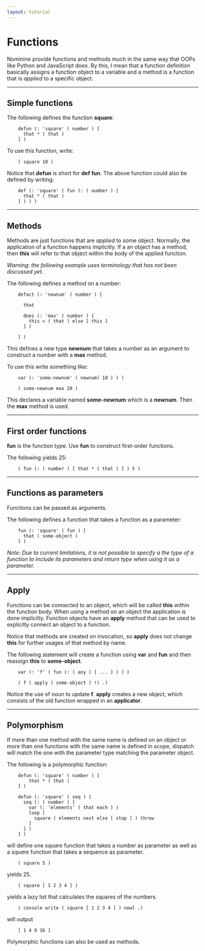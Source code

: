 ```yaml
---
layout: tutorial
---
```


Functions
=========

Nominine provide functions and methods much in the same way that OOPs like Python and JavaScript does.
By this, I mean that a function definition basically assigns a function object to a variable and
a method is a function that is *applied* to a specific object.

<hr>

Simple functions
----------------

The following defines the function **square**:

        defun (: 'square' ( number ) [
          that * ( that )
        ] )

To use this function, write:

        ( square 10 )

Notice that **defun** is short for **def** **fun**.
The above function could also be defined by writing:

        def (: 'square' ( fun (: ( number ) [
          that * ( that )
        ] ) ) )

<hr>

Methods
-------

Methods are just functions that are *applied* to some object.
Normally, the application of a function happens implicitly.
If a an object has a method, then **this** will refer to that object within the body of the applied function.

*Warning: the following example uses terminology that has not been discussed yet.*

The following defines a method on a number:

        defact (: 'newnum' ( number ) [

          that

          does (: 'max' ( number ) [
            this < ( that ) else [ this ]
          ] )

        ] )

This defines a new type **newnum** that takes a number as an argument to construct a number with a **max** method.

To use this write something like:

        var (: 'some-newnum' ( newnum( 10 ) ) )

        ( some-newnum max 20 )

This declares a variable named **some-newnum** which is a **newnum**.
Then the **max** method is used.

<hr>

First order functions
---------------------

**fun** is the function type.
Use **fun** to construct first-order functions.

The following yields 25:

        ( fun (: ( number ) [ that * ( that ) ] ) 5 )

<hr>

Functions as parameters
-----------------------

Functions can be passed as arguments.

The following defines a function that takes a function as a parameter:

        fun (: 'square' ( fun ) [
          that ( some-object )
        ] )

*Note: Due to current limitations, it is not possible to specify a the type of a function to include its parameters and return type when using it as a parameter.*

<hr>

Apply
-----

Functions can be connected to an object, which will be called **this** within the function body.
When using a method on an object the application is done implicitly. Function objects have an **apply** method that can be used to
explicitly connect an object to a function.

Notice that methods are created on invocation, so **apply** does not change **this** for further usages of that method by name.

The following statement will create a function using **var** and **fun** and then reassign **this** to **some-object**.

        var (: 'f' ( fun (: ( any ) [ ... ] ) ) )

        ( f ( apply ( some-object ) !) .)

Notice the use of noun to update **f**.
**apply** creates a new object, which consists of the old function wrapped in an **applicator**.

<hr>

Polymorphism
------------

If more than one method with the same name is defined on an object or more than one functions with the same name is defined in scope,
dispatch will match the one with the parameter type matching the parameter object.

The following is a polymorphic function:

        defun (: 'square' ( number ) [
            that * ( that )
        ] )

        defun (: 'square' ( seq ) [
          seq (: ( number ) [
            var (: 'elements' ( that each ) )
            loop [
              square ( elements next else [ stop ] ) throw
            ]
          ] )
        ] )

will define one *square* function that takes a number as parameter as well as a *square* function that takes a sequence as parameter.

        ( square 5 )

yields 25.

        ( square [ 1 2 3 4 ] )

yields a lazy list that calculates the squares of the numbers.

        ( console write ( square [ 1 2 3 4 ] ) newl .)

will output

        [ 1 4 9 16 ]

Polymorphic functions can also be used as methods.


